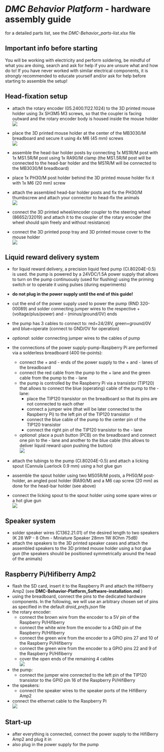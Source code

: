 # *DMC Behavior Platform* - hardware assembly guide

for a detailed parts list, see the *DMC-Behavior_parts-list.xlsx* file
## Important info before starting

You will be working with electricity and perform soldering, be mindful of what you are doing, search and ask for help if you are unsure what and how do to! If you have never worked with similar electrical components, it is *strongly* recommended to educate yourself and/or ask for help before starting to assemble the setup!


## Head-fixation setup
- attach the rotary encoder (05.2400.1122.1024) to the 3D printed mouse holder using 3x SH3M5 M3 screws, so that the coupler is facing outward and the rotary encoder body is housed inside the mouse holder  
![](pics/rotary_pic.png)  

- place the 3D printed mouse holder at the center of the MB3030/M breadboard and secure it using 4x M6 (45 mm) screws  
![](pics/mouse-holder.png) 

- assemble the head-bar holder posts by connecting 1x MS1R/M post with 1x MS1.5R/M post using 1x RA90/M clamp (the MS1.5R/M post will be connected to the head-bar holder and the MS1R/M will be connected to the MB3030/M breadboard)
- place 1x PH30/M post holder behind the 3D printed mouse holder fix it with 1x M6 (20 mm) screw
- attach the assembled head-bar holder posts and fix the PH30/M thumbscrew and attach your connector to head-fix the animals  
![](pics/holder.png) 

- connect the 3D printed wheel/encoder coupler to the steering wheel (86652/32019) and attach it to the coupler of the rotary encoder (the wheel should spin freely and without resistance)
- connect the 3D printed poop tray and 3D printed mouse cover to the mouse holder  
![](pics/setup.png) 

## Liquid reward delivery system
- for liquid reward delivery, a precision liquid feed pump (CI.80204E-0.5) is used. the pump is powered by a 24VDC/1.5A power supply that allows to turn on the pump continuously (used for flushing) using the priming switch or to operate it using pulses (during experiments)  
- **do not plug in the power supply until the end of this guide!**
- cut the end of the power supply used to power the pump (RND 320-00089) and solder connecting jumper wires to the respective + (voltage/plus/power) and - (minus/ground/0V) ends 
- the pump has 3 cables to connect to: red=24/28V, green=ground/0V and blue=operate (connect to GND/OV for operation)
- *optional*: solder connecting jumper wires to the cables of pump
- the connections of the power supply-pump-Raspberry Pi are performed via a solderless breadboard (400 tie-points):
  - connect the + and - ends of the power supply to the + and - lanes of the breadboard
  - connect the red cable from the pump to the + lane and the green cable from the pump to the - lane
  - the pump is controlled by the Raspberry Pi via a transistor (TIP120) that allows to connect the blue (operating) cable of the pump to the - lane:
    - place the TIP120 transistor on the breadboard so that its pins are not connected to each other
    - connect a jumper wire (that will be later connected to the Raspberry Pi) to the left pin of the TIP120 transistor
    - connect the blue cable of the pump to the center pin of the TIP120 transistor
    - connect the right pin of the TIP120 transistor to the - lane
  - *optional*: place a push button (PCB) on the breadboard and connect one pin to the - lane and another to the blue cable (this allows to deliver liquid reward upon pushing the button)  
![](pics/pump-wiring.png) 

- attach the tubings to the pump (CI.80204E-0.5) and attach a licking spout (Cannula Luerlock 0.9 mm) using a hot glue gun
- assemble the spout holder using two MS05R/M posts, a PH50/M post-holder, an angled post holder (RA90/M) and a M6 cap screw (20 mm) as done for the head-bar holder (see above)
- connect the licking spout to the spout holder using some spare wires or a hot glue gun  
![](pics/spout.png)  

## Speaker system
- solder speaker wires (C1362.21.01) of the desired length to two speakers (K 28 WP - 8 Ohm - Miniature Speaker 28mm 1W 8Ohm 75dB)
- attach the speakers to the 3D printed speaker cases and attach the assembled speakers to the 3D printed mouse holder using a hot glue gun (the speakers should be positioned symmetrically around the head of the animals)

## Raspberry Pi/Hifiberry Amp2
- flash the SD card, insert it to the Raspberry Pi and attach the Hifiberry Amp2 (see **DMC-Behavior-Platform_Software-installation.md** ) 
- using the breadboard, connect the pins to the dedicated hardware components. In the following, we will use an arbitrary chosen set of pins as specified in the default *droid_prefs.json* file
- the rotary encoder:
  - connect the brown wire from the encoder to a 5V pin of the Raspberry Pi/Hifiberry
  - connect the white wire from the encoder to a GND pin of the Raspberry Pi/Hifiberry
  - connect the green wire from the encoder to a GPIO pins 27 and 10 of the Raspberry Pi/Hifiberry
  - connect the green wire from the encoder to a GPIO pins 22 and 9 of the Raspberry Pi/Hifiberry
  - cover the open ends of the remaining 4 cables  
![](pics/rotary.png)
- the pump:
  - connect the jumper wire connected to the left pin of the TIP120 transistor to the GPIO pin 16 of the Raspberry Pi/HifiBerry
- the speakers:
  - connect the speaker wires to the speaker ports of the HifiBerry Amp2
- connect the ethernet cable to the Raspberry Pi  
![](pics/hifi.png)

## Start-up
- after everything is connected, connect the power supply to the HifiBerry Amp2 and plug it in
- also plug in the power supply for the pump
